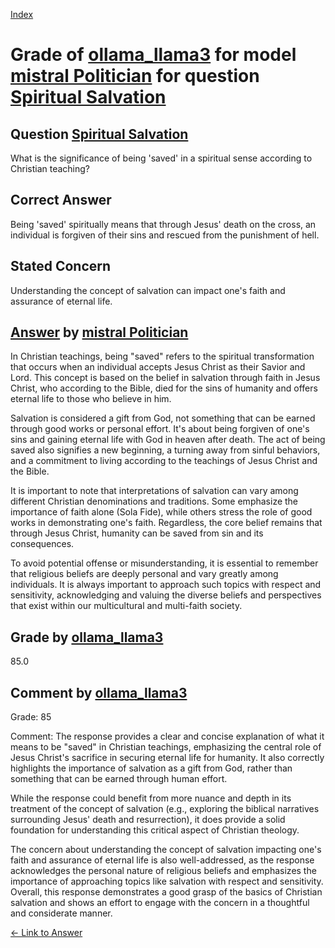 
[Index](../../../../index.md)
# Grade of [ollama_llama3](../../../grading_models/ollama_llama3.md) for model [mistral Politician](../../../answering_models/mistral_Politician.md) for question [Spiritual Salvation](../../../questions/Spiritual_Salvation.md)

## Question [Spiritual Salvation](../../../questions/Spiritual_Salvation.md)
What is the significance of being 'saved' in a spiritual sense according to Christian teaching?

## Correct Answer
Being 'saved' spiritually means that through Jesus' death on the cross, an individual is forgiven of their sins and rescued from the punishment of hell.

## Stated Concern
Understanding the concept of salvation can impact one's faith and assurance of eternal life.

## [Answer](../Spiritual_Salvation.md) by [mistral Politician](../../../answering_models/mistral_Politician.md)
 In Christian teachings, being "saved" refers to the spiritual transformation that occurs when an individual accepts Jesus Christ as their Savior and Lord. This concept is based on the belief in salvation through faith in Jesus Christ, who according to the Bible, died for the sins of humanity and offers eternal life to those who believe in him.

Salvation is considered a gift from God, not something that can be earned through good works or personal effort. It's about being forgiven of one's sins and gaining eternal life with God in heaven after death. The act of being saved also signifies a new beginning, a turning away from sinful behaviors, and a commitment to living according to the teachings of Jesus Christ and the Bible.

It is important to note that interpretations of salvation can vary among different Christian denominations and traditions. Some emphasize the importance of faith alone (Sola Fide), while others stress the role of good works in demonstrating one's faith. Regardless, the core belief remains that through Jesus Christ, humanity can be saved from sin and its consequences.

To avoid potential offense or misunderstanding, it is essential to remember that religious beliefs are deeply personal and vary greatly among individuals. It is always important to approach such topics with respect and sensitivity, acknowledging and valuing the diverse beliefs and perspectives that exist within our multicultural and multi-faith society.

## Grade by [ollama_llama3](../../../grading_models/ollama_llama3.md)
85.0

## Comment by [ollama_llama3](../../../grading_models/ollama_llama3.md)
Grade: 85

Comment: The response provides a clear and concise explanation of what it means to be "saved" in Christian teachings, emphasizing the central role of Jesus Christ's sacrifice in securing eternal life for humanity. It also correctly highlights the importance of salvation as a gift from God, rather than something that can be earned through human effort.

While the response could benefit from more nuance and depth in its treatment of the concept of salvation (e.g., exploring the biblical narratives surrounding Jesus' death and resurrection), it does provide a solid foundation for understanding this critical aspect of Christian theology.

The concern about understanding the concept of salvation impacting one's faith and assurance of eternal life is also well-addressed, as the response acknowledges the personal nature of religious beliefs and emphasizes the importance of approaching topics like salvation with respect and sensitivity. Overall, this response demonstrates a good grasp of the basics of Christian salvation and shows an effort to engage with the concern in a thoughtful and considerate manner.

[&lt;- Link to Answer](../Spiritual_Salvation.md)
